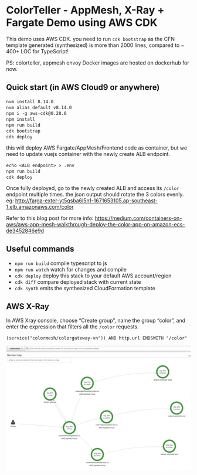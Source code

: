 # ColorTeller - AppMesh, X-Ray + Fargate Demo using AWS CDK

This demo uses AWS CDK.
you need to run `cdk bootstrap` as the CFN template generated (synthesized) is more than 2000 lines, compared to ~ 400+ LOC for TypeScript! 


PS: colorteller, appmesh envoy Docker images are hosted on dockerhub for now.

## Quick start (in AWS Cloud9 or anywhere)

```
nvm install 8.14.0
nvm alias default v8.14.0
npm i -g aws-cdk@0.28.0
npm install
npm run build
cdk bootstrap
cdk deploy
```
this will deploy AWS Fargate/AppMesh/Frontend code as container, but we need to update vuejs container with the newly create ALB endpoint. 
```
echo <ALB endpoint> > .env
npm run build
cdk deploy
```

Once fully deployed, go to the newly created ALB and access its ``/color`` endpoint multiple times. the json output should rotate the 3 colors evenly.
eg:
http://farga-exter-yt5qsba6l5n1-1671653105.ap-southeast-1.elb.amazonaws.com/color

Refer to this blog post for more info:
https://medium.com/containers-on-aws/aws-app-mesh-walkthrough-deploy-the-color-app-on-amazon-ecs-de3452846e9d


## Useful commands

 * `npm run build`   compile typescript to js
 * `npm run watch`   watch for changes and compile
 * `cdk deploy`      deploy this stack to your default AWS account/region
 * `cdk diff`        compare deployed stack with current state
 * `cdk synth`       emits the synthesized CloudFormation template


## AWS X-Ray
In AWS Xray console, choose “Create group”, name the group “color”, and enter the expression that filters all the ``/color`` requests.

```
(service("colormesh/colorgateway-vn")) AND http.url ENDSWITH "/color"
```

![AWS Xray diagram](img/xray.png)